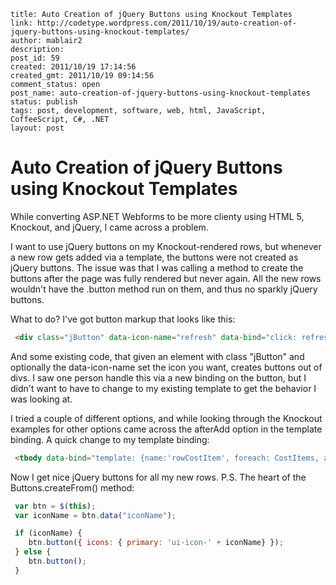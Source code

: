```
title: Auto Creation of jQuery Buttons using Knockout Templates
link: http://codetype.wordpress.com/2011/10/19/auto-creation-of-jquery-buttons-using-knockout-templates/
author: mablair2
description:
post_id: 59
created: 2011/10/19 17:14:56
created_gmt: 2011/10/19 09:14:56
comment_status: open
post_name: auto-creation-of-jquery-buttons-using-knockout-templates
status: publish
tags: post, development, software, web, html, JavaScript, CoffeeScript, C#, .NET
layout: post
```

# Auto Creation of jQuery Buttons using Knockout Templates

While converting ASP.NET Webforms to be more clienty using HTML 5, Knockout, and jQuery, I came across a problem.

I want to use jQuery buttons on my Knockout-rendered rows, but whenever a new row gets added via a template, the buttons were not created as jQuery buttons. The issue was that I was calling a method to create the buttons after the page was fully rendered but never again. All the new rows wouldn't have the .button method run on them, and thus no sparkly jQuery buttons.

What to do? I've got button markup that looks like this:

``` html
 <div class="jButton" data-icon-name="refresh" data-bind="click: refresh"> Refresh </div>
```

 And some existing code, that given an element with class "jButton" and optionally the data-icon-name set the icon you want, creates buttons out of divs. I saw one person handle this via a new binding on the button, but I didn't want to have to change to my existing template to get the behavior I was looking at.

 I tried a couple of different options, and while looking through the Knockout examples for other options came across the afterAdd option in the template binding. A quick change to my template binding:

``` html
 <tbody data-bind="template: {name:'rowCostItem', foreach: CostItems, afterAdd: function(elem) { var row = $(elem); Buttons.createFrom(row); }}">
```

 Now I get nice jQuery buttons for all my new rows. P.S. The heart of the Buttons.createFrom() method:

``` js
 var btn = $(this);
 var iconName = btn.data("iconName");

 if (iconName) {
 	btn.button({ icons: { primary: 'ui-icon-' + iconName} });
 } else {
 	btn.button();
 }
```

